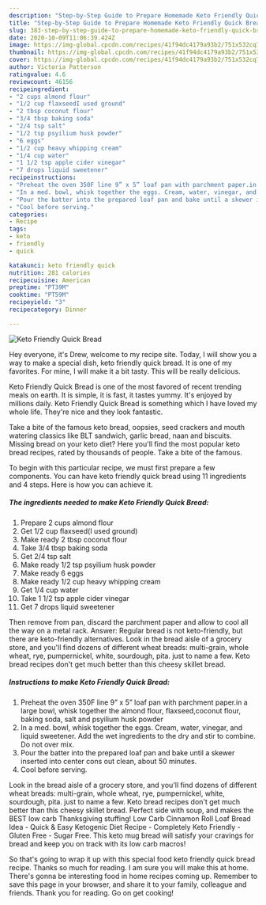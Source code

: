 ```yaml
---
description: "Step-by-Step Guide to Prepare Homemade Keto Friendly Quick Bread"
title: "Step-by-Step Guide to Prepare Homemade Keto Friendly Quick Bread"
slug: 383-step-by-step-guide-to-prepare-homemade-keto-friendly-quick-bread
date: 2020-10-09T11:06:39.424Z
image: https://img-global.cpcdn.com/recipes/41f94dc4179a93b2/751x532cq70/keto-friendly-quick-bread-recipe-main-photo.jpg
thumbnail: https://img-global.cpcdn.com/recipes/41f94dc4179a93b2/751x532cq70/keto-friendly-quick-bread-recipe-main-photo.jpg
cover: https://img-global.cpcdn.com/recipes/41f94dc4179a93b2/751x532cq70/keto-friendly-quick-bread-recipe-main-photo.jpg
author: Victoria Patterson
ratingvalue: 4.6
reviewcount: 46156
recipeingredient:
- "2 cups almond flour"
- "1/2 cup flaxseedI used ground"
- "2 tbsp coconut flour"
- "3/4 tbsp baking soda"
- "2/4 tsp salt"
- "1/2 tsp psyilium husk powder"
- "6 eggs"
- "1/2 cup heavy whipping cream"
- "1/4 cup water"
- "1 1/2 tsp apple cider vinegar"
- "7 drops liquid sweetener"
recipeinstructions:
- "Preheat the oven 350F line 9” x 5” loaf pan with parchment paper.in a large bowl, whisk together the almond flour, flaxseed,coconut flour, baking soda, salt and psyilium husk powder"
- "In a med. bowl, whisk together the eggs. Cream, water, vinegar, and liquid sweetener. Add the wet ingredients to the dry and stir to combine. Do not over mix."
- "Pour the batter into the prepared loaf pan and bake until a skewer inserted into center cons out clean, about 50 minutes."
- "Cool before serving."
categories:
- Recipe
tags:
- keto
- friendly
- quick

katakunci: keto friendly quick 
nutrition: 281 calories
recipecuisine: American
preptime: "PT39M"
cooktime: "PT59M"
recipeyield: "3"
recipecategory: Dinner

---
```



![Keto Friendly Quick Bread](https://img-global.cpcdn.com/recipes/41f94dc4179a93b2/751x532cq70/keto-friendly-quick-bread-recipe-main-photo.jpg)

Hey everyone, it's Drew, welcome to my recipe site. Today, I will show you a way to make a special dish, keto friendly quick bread. It is one of my favorites. For mine, I will make it a bit tasty. This will be really delicious.

Keto Friendly Quick Bread is one of the most favored of recent trending meals on earth. It is simple, it is fast, it tastes yummy. It's enjoyed by millions daily. Keto Friendly Quick Bread is something which I have loved my whole life. They're nice and they look fantastic.

Take a bite of the famous keto bread, oopsies, seed crackers and mouth watering classics like BLT sandwich, garlic bread, naan and biscuits. Missing bread on your keto diet? Here you&#39;ll find the most popular keto bread recipes, rated by thousands of people. Take a bite of the famous.


To begin with this particular recipe, we must first prepare a few components. You can have keto friendly quick bread using 11 ingredients and 4 steps. Here is how you can achieve it.

<!--inarticleads1-->

##### The ingredients needed to make Keto Friendly Quick Bread:

1. Prepare 2 cups almond flour
1. Get 1/2 cup flaxseed(I used ground)
1. Make ready 2 tbsp coconut flour
1. Take 3/4 tbsp baking soda
1. Get 2/4 tsp salt
1. Make ready 1/2 tsp psyilium husk powder
1. Make ready 6 eggs
1. Make ready 1/2 cup heavy whipping cream
1. Get 1/4 cup water
1. Take 1 1/2 tsp apple cider vinegar
1. Get 7 drops liquid sweetener


Then remove from pan, discard the parchment paper and allow to cool all the way on a metal rack. Answer: Regular bread is not keto-friendly, but there are keto-friendly alternatives. Look in the bread aisle of a grocery store, and you&#39;ll find dozens of different wheat breads: multi-grain, whole wheat, rye, pumpernickel, white, sourdough, pita. just to name a few. Keto bread recipes don&#39;t get much better than this cheesy skillet bread. 

<!--inarticleads2-->

##### Instructions to make Keto Friendly Quick Bread:

1. Preheat the oven 350F line 9” x 5” loaf pan with parchment paper.in a large bowl, whisk together the almond flour, flaxseed,coconut flour, baking soda, salt and psyilium husk powder
1. In a med. bowl, whisk together the eggs. Cream, water, vinegar, and liquid sweetener. Add the wet ingredients to the dry and stir to combine. Do not over mix.
1. Pour the batter into the prepared loaf pan and bake until a skewer inserted into center cons out clean, about 50 minutes.
1. Cool before serving.


Look in the bread aisle of a grocery store, and you&#39;ll find dozens of different wheat breads: multi-grain, whole wheat, rye, pumpernickel, white, sourdough, pita. just to name a few. Keto bread recipes don&#39;t get much better than this cheesy skillet bread. Perfect side with soup, and makes the BEST low carb Thanksgiving stuffing! Low Carb Cinnamon Roll Loaf Bread Idea - Quick &amp; Easy Ketogenic Diet Recipe - Completely Keto Friendly - Gluten Free - Sugar Free. This keto mug bread will satisfy your cravings for bread and keep you on track with its low carb macros! 

So that's going to wrap it up with this special food keto friendly quick bread recipe. Thanks so much for reading. I am sure you will make this at home. There's gonna be interesting food in home recipes coming up. Remember to save this page in your browser, and share it to your family, colleague and friends. Thank you for reading. Go on get cooking!
